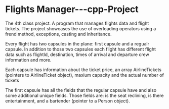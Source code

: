 # Flights Manager---cpp-Project

The 4th class project. A program that manages flights data and flight tickets.
The project showcases the use of overloading operators using a frend method, exceptions, casting and inheritance.

Every flight has two capsules in the plane: first capsule and a regualr capsule. 
In addition to those two capsules each flight has different flight data such as flightId, destination, times of arrival and departure crew information and more.

Each capsule has information about the ticket price, an array AirlineTickets (pointers to AirlineTicket object), maxium capacity and the actual number of tickets

The first capsule has all the fields that the regular capsule have and also some additional unique fields.
Those fields are: is the seat reclining, is there entertainment, and a bartender (pointer to a Person object).
